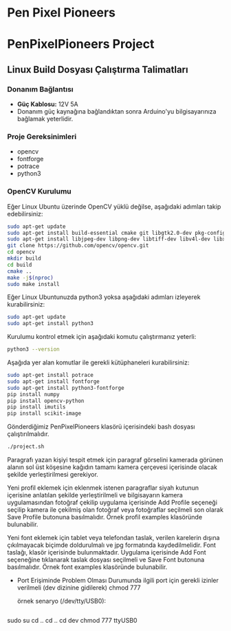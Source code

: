 # Pen Pixel Pioneers

# PenPixelPioneers Project

## Linux Build Dosyası Çalıştırma Talimatları

### Donanım Bağlantısı

- **Güç Kablosu:** 12V 5A
- Donanım güç kaynağına bağlandıktan sonra Arduino'yu bilgisayarınıza bağlamak yeterlidir.

### Proje Gereksinimleri

- opencv
- fontforge
- potrace
- python3

### OpenCV Kurulumu

Eğer Linux Ubuntu üzerinde OpenCV yüklü değilse, aşağıdaki adımları takip edebilirsiniz:

```bash
sudo apt-get update
sudo apt-get install build-essential cmake git libgtk2.0-dev pkg-config libavcodec-dev libavformat-dev libswscale-dev
sudo apt-get install libjpeg-dev libpng-dev libtiff-dev libv4l-dev libxvidcore-dev libx264-dev libatlas-base-dev gfortran
git clone https://github.com/opencv/opencv.git
cd opencv
mkdir build
cd build
cmake ..
make -j$(nproc)
sudo make install
```
Eğer Linux Ubuntunuzda python3 yoksa aşağıdaki adımları izleyerek kurabilirsiniz:

```bash
sudo apt-get update
sudo apt-get install python3
```
Kurulumu kontrol etmek için aşağıdaki komutu çalıştırmanız yeterli:
```bash
python3 --version
```

Aşağıda yer alan komutlar ile gerekli kütüphaneleri kurabilirsiniz:

```bash
sudo apt-get install potrace
sudo apt-get install fontforge
sudo apt-get install python3-fontforge
pip install numpy
pip install opencv-python
pip install imutils
pip install scikit-image
```

Gönderdiğimiz PenPixelPioneers klasörü içerisindeki bash dosyası çalıştırılmalıdır.

```bash
./project.sh
```

Paragrafı yazan kişiyi tespit etmek için paragraf görselini kamerada görünen alanın sol üst köşesine kağıdın tamamı kamera çerçevesi içerisinde olacak şekilde yerleştirilmesi gerekiyor.

Yeni profil eklemek için eklenmek istenen paragraflar siyah kutunun içerisine anlatılan şekilde yerleştirilmeli ve bilgisayarın kamera uygulamasından fotoğraf çekilip uygulama içerisinde Add Profile seçeneği seçilip kamera ile çekilmiş olan fotoğraf veya fotoğraflar seçilmeli son olarak Save Profile butonuna basılmalıdır. Örnek profil examples klasöründe bulunabilir. 

Yeni font eklemek için tablet veya telefondan taslak, verilen karelerin dışına çıkılmayacak biçimde doldurulmalı ve jpg formatında kaydedilmelidir. Font taslağı, klasör içerisinde bulunmaktadır. Uygulama içerisinde Add Font seçeneğine tıklanarak taslak dosyası seçilmeli ve Save Font butonuna basılmalıdır. Örnek font examples klasöründe bulunabilir. 


- Port Erişiminde Problem Olması Durumunda ilgili port için gerekli izinler verilmeli (dev dizinine gidilerek)
	chmod 777 <port>

	örnek senaryo (/dev/tty/USB0):
  ```bash
sudo su
cd .. 
cd ..
cd dev
chmod 777 ttyUSB0
```
